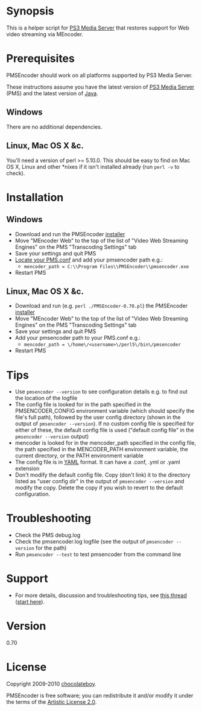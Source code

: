 # Synopsis

This is a helper script for [PS3 Media Server](http://code.google.com/p/ps3mediaserver/) that restores support for Web video streaming via MEncoder.

# Prerequisites

PMSEncoder should work on all platforms supported by PS3 Media Server.

These instructions assume you have the latest version of [PS3 Media Server](http://ps3mediaserver.org/forum/viewtopic.php?f=2&t=3217) (PMS) and the latest version of [Java](http://www.java.com/en/download/index.jsp).

## Windows

There are no additional dependencies.

## Linux, Mac OS X &c.

You'll need a version of perl >= 5.10.0. This should be easy to find on Mac OS X, Linux and other *nixes if it isn't installed already (run `perl -v` to check).

# Installation

## Windows

* Download and run the PMSEncoder [installer](http://cloud.github.com/downloads/chocolateboy/pmsencoder/PMSEncoder-0.70.exe)
* Move "MEncoder Web" to the top of the list of "Video Web Streaming Engines" on the PMS "Transcoding Settings" tab
* Save your settings and quit PMS
* [Locate your PMS.conf](http://ps3mediaserver.org/forum/viewtopic.php?f=2&t=5301) and add your pmsencoder path e.g.:
  * `mencoder_path = C:\\Program Files\\PMSEncoder\\pmsencoder.exe`
* Restart PMS

## Linux, Mac OS X &c.

* Download and run (e.g. `perl ./PMSEncoder-0.70.pl`) the PMSEncoder [installer](http://cloud.github.com/downloads/chocolateboy/pmsencoder/PMSEncoder-0.70.pl) 
* Move "MEncoder Web" to the top of the list of "Video Web Streaming Engines" on the PMS "Transcoding Settings" tab
* Save your settings and quit PMS
* Add your pmsencoder path to your PMS.conf e.g.:
  * `mencoder_path = \/home\/<username>\/perl5\/bin\/pmsencoder`
* Restart PMS

# Tips
* Use `pmsencoder --version` to see configuration details e.g. to find out the location of the logfile
* The config file is looked for in the path specified in the PMSENCODER_CONFIG environment variable (which should specify the file's full path), followed by the user config directory (shown in the output of `pmsencoder --version`). If no custom config file is specified for either of these, the default config file is used ("default config file" in the `pmsencoder --version` output)
* mencoder is looked for in the mencoder_path specified in the config file, the path specified in the MENCODER_PATH environment variable, the current directory, or the PATH environment variable
* The config file is in [YAML](http://en.wikipedia.org/wiki/YAML) format. It can have a .conf, .yml or .yaml extension
* Don't modify the default config file. Copy (don't link) it to the directory listed as "user config dir" in the output of `pmsencoder --version` and modify the copy. Delete the copy if you wish to revert to the default configuration.

# Troubleshooting
* Check the PMS debug.log
* Check the pmsencoder.log logfile (see the output of `pmsencoder --version` for the path)
* Run `pmsencoder --test` to test pmsencoder from the command line

# Support

* For more details, discussion and troubleshooting tips, see [this thread](http://ps3mediaserver.org/forum/viewtopic.php?f=6&t=5002) ([start here](http://ps3mediaserver.org/forum/viewtopic.php?f=6&t=5002#p22479)).

# Version

0.70

# License

Copyright 2009-2010 [chocolateboy](mailto:chocolate@cpan.org).

PMSEncoder is free software; you can redistribute it and/or modify it under the terms of the [Artistic License 2.0](http://www.opensource.org/licenses/artistic-license-2.0.php).

